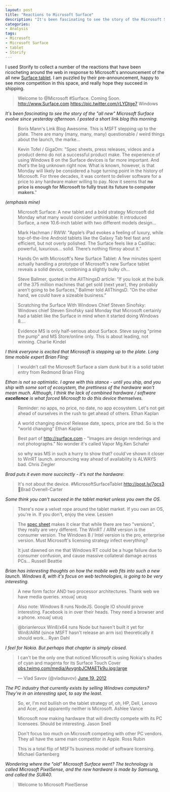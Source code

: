 ```yaml
---
layout: post
title: "Reactions to Microsoft Surface"
description: "It's been fascinating to see the story of the Microsoft Surface evolve"
categories:
- Analysis
tags:
- Microsoft
- Microsoft Surface
- tablet
- Storify
---
```

I used Storify to collect a number of the reactions that have been ricocheting around the web in response to Microsoft's announcement of the all new [Surface tablet](http://www.microsoft.com/surface/). I am puzzled by their pre-announcement, happy to see more competition in this space, and really hope they succeed in shipping.
<!--more-->

> Welcome to @Microsoft #Surface. Coming Soon. http://www.Surface.com https://pic.twitter.com/rLYDtge7 Windows

_It's been fascinating to see the story of the "all new" Microsoft Surface evolve since yesterday afternoon. I posted a short link blog this morning._

> Boris Mann's Link Blog Awesome. This is MSFT stepping up to the plate. There are many (many, many, many) questionable / weird things about the launch, the marke...

>Kevin Tofel / GigaOm:
>"Spec sheets, press releases, videos and a product demo do not a successful product make. The experience of using Windows 8 on the Surface devices is far more important. And _that’s_&nbsp;the big unknown right now. What is known, however, is that Monday will likely be considered a huge turning point in the history of Microsoft. For three decades, it was content to deliver software for a price to any hardware maker willing to pay. Now it seems that **no price is enough for Microsoft to fully trust its future to computer makers**."

_(emphasis mine)_

> Microsoft Surface: A new tablet and a bold strategy Microsoft did Monday what many would consider unthinkable: It introduced Surface, a new 10.6-inch tablet with two different models design...

> Mark Hachman / RWW:
>"Apple’s iPad evokes a feeling of luxury, while top-of-the-line Android tablets like the Galaxy Tab feel fast and efficient, but not overly polished. The Surface feels like a Cadillac: powerful, luxurious… solid. There’s nothing flimsy about it."

>Hands On with Microsoft's New Surface Tablet: A few minutes spent actually handling a prototype of Microsoft's new Surface tablet reveals a solid device, combining a slightly bulky ch...

> Steve Ballmer, quoted in the AllThingsD article:
> “If you look at the bulk of the 375 million machines that get sold (next year), they probably aren’t going to be Surfaces,” Ballmer told&nbsp;AllThingsD. “On the other hand, we could have a sizeable business.”

> Scratching the Surface With Windows Chief Steven Sinofsky: Windows chief Steven Sinofsky said Monday that Microsoft certainly had a tablet like the Surface in mind when it started doing Windows 8....

> Evidence MS is only half-serious about Surface. Steve saying &quot;prime the pump&quot; and MS Store/online only. This is about leading, not winning. Charlie Kindel

_I think everyone is excited that Microsoft is stepping up to the plate. Long time mobile expert Brian Fling:_

> I wouldn’t call the Microsoft Surface a slam dunk but it is a solid tablet entry from Redmond Brian Fling

_Ethan is not so optimistic. I agree with this stance - until you ship, and you ship with some sort of ecosystem, the prettiness of the hardware won't mean much. Although, I think the lack of combined hardware / software **excellence** is what forced Microsoft to do this device themselves._

> Reminder: no apps, no price, no date, no app ecosystem. Let's not get ahead of ourselves in the rush to get ahead of others. Ethan Kaplan

> A world changing device! Release date, specs, price are tbd. So is the “world changing” Ethan Kaplan

> Best part of http://surface.com - &quot;Images are design renderings and not photographs.&quot; No wonder it's called Vapor Mg.Ken Schafer

> so why was MS in such a hurry to show that? could've shown it closer to WinRT launch. announcing way ahead of availability is ALWAYS bad. Chris Ziegler

_Brad puts it even more succinctly - it's not the hardware:_

> It's not about the device. #MicrosoftSurfaceTablet http://post.ly/7qcs3 Brad Ovenell-Carter

_Some think you can't succeed in the tablet market unless you own the OS._

> There's now a velvet rope around the tablet market. If you own an OS, you're in. If you don't, enjoy the view. Lessien

> The <a target="_blank" href="http://www.microsoft.com/global/surface/en/us/renderingassets/surfacespecsheet.pdf">spec sheet</a> makes it clear that while there are two "versions", they really are very different. The WinRT / ARM version is the consumer version. The Windows 8 / Intel version is the pro, enterprise version. Must Microsoft's licensing strategy infect everything?

> It just dawned on me that Windows RT could be a huge failure due to consumer confusion, and cause massive collateral damage across PCs... Russell Beattie

_Brian has interesting thoughts on how the mobile web fits into such a new launch. Windows 8, with it's focus on web technologies, is going to be very interesting._

> A new form factor AND two processor architectures. Thank web we have media queries. xnoɹǝʃ uɐıɹq

> Also note: Windows 8 runs NodeJS. Google IO should prove interesting. Facebook is in over their heads. They need a browser and a phone. xnoɹǝʃ uɐıɹq</div>

> @brianleroux Win8/x64 runs Node but haven't built it yet for Win8/ARM (since MSFT hasn't release an arm iso) theoretically it should work... Ryan Dahl</div>

_I feel for Nokia. But perhaps that chapter is simply closed._

<blockquote class="twitter-tweet" data-lang="en"><p lang="en" dir="ltr">I can't be the only one that noticed Microsoft is using Nokia's shades of cyan and magenta for its Surface Touch Cover <a href="https://twitter.com/vladsavov/status/215012375127011330/photo/1">pbs.twimg.com/media/AvvgnbJCMAETk9u.jpg:large</a></p>&mdash; Vlad Savov (@vladsavov) <a href="https://twitter.com/vladsavov/status/215012375127011330/">June 19, 2012</a></blockquote>
<script async src="//platform.twitter.com/widgets.js" charset="utf-8"></script>


_The PC industry that currently exists by selling Windows computers? They're in an interesting spot, to say the least._

> So, er, I'm not bullish on the tablet strategy of, oh, HP, Dell, Lenovo and Acer, and apparently neither is Microsoft. Ashlee Vance

> Microsoft now making hardware that will directly compete with its PC licensees. Should be interesting. Jason Snell

> Don't focus too much on Microsoft competing with other PC vendors. They all have the same main competitor in Apple. Ross Rubin

> This is a total flip of MSFTs business model of software licensing. Michael Gartenberg

_Wondering where the "old" Microsoft Surface went? The technology is called Microsoft PixelSense, and the new hardware is made by Samsung, and called the SUR40._

> Welcome to Microsoft PixelSense